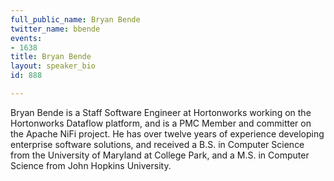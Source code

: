 ```yaml
---
full_public_name: Bryan Bende
twitter_name: bbende
events:
- 1638
title: Bryan Bende
layout: speaker_bio
id: 888

---
```

Bryan Bende is a Staff Software Engineer at Hortonworks working on the Hortonworks Dataflow platform, and is a PMC Member and committer on the Apache NiFi project. He has over twelve years of experience developing enterprise software solutions, and received a B.S. in Computer Science from the University of Maryland at College Park, and a M.S. in Computer Science from John Hopkins University. 
